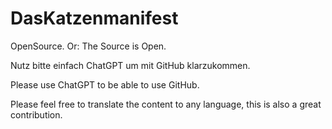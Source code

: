 # DasKatzenmanifest
OpenSource. Or: The Source is Open.

Nutz bitte einfach ChatGPT um mit GitHub klarzukommen.

Please use ChatGPT to be able to use GitHub.

Please feel free to translate the content to any language, this is also a great contribution.
